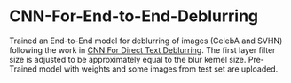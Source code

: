 # CNN-For-End-to-End-Deblurring
Trained an End-to-End model for deblurring of images (CelebA and SVHN) following the work in [CNN For Direct Text Deblurring](http://www.fit.vutbr.cz/research/pubs/index.php.en?file=%2Fpub%2F10922%2Fhradis15CNNdeblurring.pdf&id=10922).
The first layer filter size is adjusted to be approximately equal to the blur kernel size. Pre-Trained model with weights and some images from test set are uploaded.


